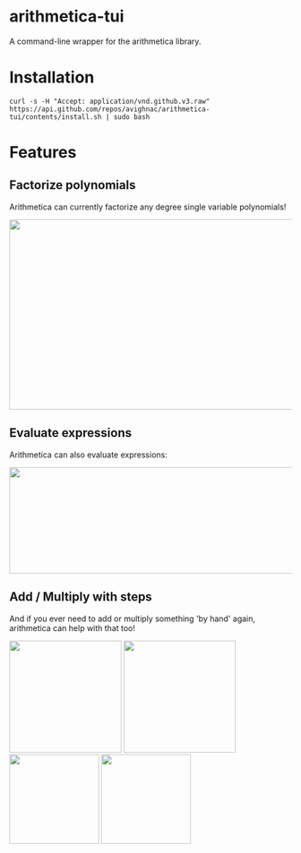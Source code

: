 # arithmetica-tui
A command-line wrapper for the arithmetica library.

# Installation
```
curl -s -H "Accept: application/vnd.github.v3.raw" https://api.github.com/repos/avighnac/arithmetica-tui/contents/install.sh | sudo bash
```
# Features
## Factorize polynomials
Arithmetica can currently factorize any degree single variable polynomials!

<div align='center'>
  <img width="790" height="340" src='https://github.com/avighnac/arithmetica-tui/assets/74564976/e3f5f842-629c-4e67-9201-6c76a69d4cef'>
</div>

## Evaluate expressions
Arithmetica can also evaluate expressions:

<div align='center'>
  <img width="790" height="190" src='https://github.com/avighnac/arithmetica-tui/assets/74564976/5fc0e511-7869-4329-9462-5de9e73b8921'>
</div>

## Add / Multiply with steps
And if you ever need to add or multiply something 'by hand' again, arithmetica can help with that too!

<div align='left'>
  <img width="auto" height="200" src='https://github.com/avighnac/arithmetica-tui/assets/74564976/e9901a79-3ec1-45c0-8865-8acbe0dca4d3'>
  <img width="auto" height="200" src='https://github.com/avighnac/arithmetica-tui/assets/74564976/ffed3e6a-d253-445b-b35f-5b6046512f08'>
</div>

<div align='rught'>
  <img width="auto" height="160" src='https://github.com/avighnac/arithmetica-tui/assets/74564976/5a5f56fa-ff49-468c-983a-98395bbdf84e'>
  <img width="auto" height="160" src='https://github.com/avighnac/arithmetica-tui/assets/74564976/2ea3fcc6-4e03-4ca6-82b2-9637bebe893c'>
</div>
